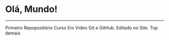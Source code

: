 # Olá, Mundo!
___
 Primeiro Repopositório Curso Em Video Git e GitHub.
 Editado no Site.
Top demais

